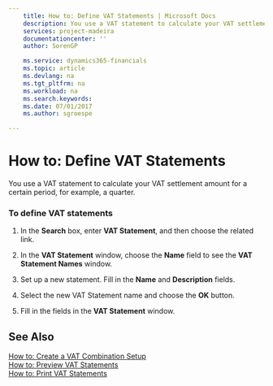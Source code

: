 ```yaml
---
    title: How to: Define VAT Statements | Microsoft Docs
    description: You use a VAT statement to calculate your VAT settlement amount for a certain period, for example, a quarter.
    services: project-madeira
    documentationcenter: ''
    author: SorenGP

    ms.service: dynamics365-financials
    ms.topic: article
    ms.devlang: na
    ms.tgt_pltfrm: na
    ms.workload: na
    ms.search.keywords:
    ms.date: 07/01/2017
    ms.author: sgroespe

---
```

# How to: Define VAT Statements
You use a VAT statement to calculate your VAT settlement amount for a certain period, for example, a quarter.  
  
### To define VAT statements  
  
1.  In the **Search** box, enter **VAT Statement**, and then choose the related link.  
  
2.  In the **VAT Statement** window, choose the **Name** field to see the **VAT Statement Names** window.  
  
3.  Set up a new statement. Fill in the **Name** and **Description** fields.  
  
4.  Select the new VAT Statement name and choose the **OK** button.  
  
5.  Fill in the fields in the **VAT Statement** window.   
  
## See Also  
 [How to: Create a VAT Combination Setup](../how-to-create-a-vat-combination-setup.md)   
 [How to: Preview VAT Statements](../how-to-preview-vat-statements.md)   
 [How to: Print VAT Statements](../how-to-print-vat-statements.md)